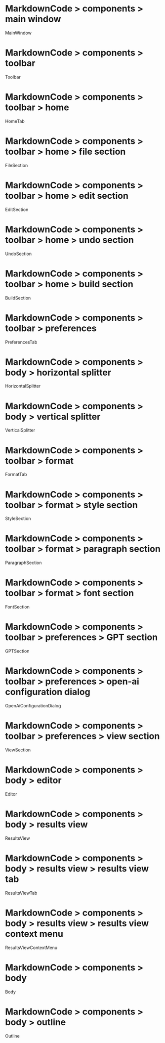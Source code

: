 # MarkdownCode > components > main window
MainWindow
# MarkdownCode > components > toolbar
Toolbar
# MarkdownCode > components > toolbar > home
HomeTab
# MarkdownCode > components > toolbar > home > file section
FileSection
# MarkdownCode > components > toolbar > home > edit section
EditSection
# MarkdownCode > components > toolbar > home > undo section
UndoSection
# MarkdownCode > components > toolbar > home > build section
BuildSection
# MarkdownCode > components > toolbar > preferences
PreferencesTab

# MarkdownCode > components > body > horizontal splitter
HorizontalSplitter
# MarkdownCode > components > body > vertical splitter
VerticalSplitter
# MarkdownCode > components > toolbar > format
FormatTab
# MarkdownCode > components > toolbar > format > style section
StyleSection
# MarkdownCode > components > toolbar > format > paragraph section
ParagraphSection
# MarkdownCode > components > toolbar > format > font section
FontSection
# MarkdownCode > components > toolbar > preferences > GPT section
GPTSection
# MarkdownCode > components > toolbar > preferences > open-ai configuration dialog
OpenAiConfigurationDialog
# MarkdownCode > components > toolbar > preferences > view section
ViewSection
# MarkdownCode > components > body > editor
Editor
# MarkdownCode > components > body > results view
ResultsView
# MarkdownCode > components > body > results view > results view tab
ResultsViewTab
# MarkdownCode > components > body > results view > results view context menu
ResultsViewContextMenu
# MarkdownCode > components > body
Body
# MarkdownCode > components > body > outline
Outline
